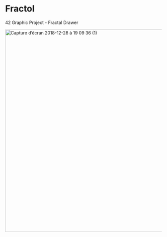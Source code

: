 # Fractol
42 Graphic Project - Fractal Drawer


<img width="649" alt="Capture d’écran 2018-12-28 à 19 09 36 (1)" src="https://user-images.githubusercontent.com/38796098/57732524-93048200-769d-11e9-94a9-51964a1ef34d.png">
